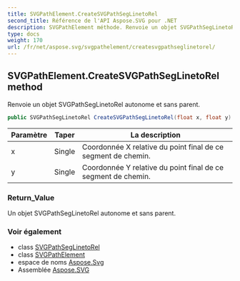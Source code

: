 ```yaml
---
title: SVGPathElement.CreateSVGPathSegLinetoRel
second_title: Référence de l'API Aspose.SVG pour .NET
description: SVGPathElement méthode. Renvoie un objet SVGPathSegLinetoRel autonome et sans parent.
type: docs
weight: 170
url: /fr/net/aspose.svg/svgpathelement/createsvgpathseglinetorel/
---
```

## SVGPathElement.CreateSVGPathSegLinetoRel method

Renvoie un objet SVGPathSegLinetoRel autonome et sans parent.

```csharp
public SVGPathSegLinetoRel CreateSVGPathSegLinetoRel(float x, float y)
```

| Paramètre | Taper | La description |
| --- | --- | --- |
| x | Single | Coordonnée X relative du point final de ce segment de chemin. |
| y | Single | Coordonnée Y relative du point final de ce segment de chemin. |

### Return_Value

Un objet SVGPathSegLinetoRel autonome et sans parent.

### Voir également

* class [SVGPathSegLinetoRel](../../../aspose.svg.paths/svgpathseglinetorel/)
* class [SVGPathElement](../)
* espace de noms [Aspose.Svg](../../svgpathelement/)
* Assemblée [Aspose.SVG](../../../)


